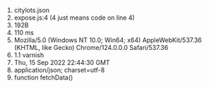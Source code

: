 1. citylots.json
2. 	expose.js:4 (4 just means code on line 4)
3. 192B
4. 110 ms			
5. Mozilla/5.0 (Windows NT 10.0; Win64; x64) AppleWebKit/537.36 (KHTML, like Gecko) Chrome/124.0.0.0 Safari/537.36
6. 1.1 varnish
7. Thu, 15 Sep 2022 22:44:30 GMT
8. application/json; charset=utf-8
9. function fetchData()